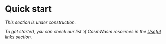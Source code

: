 ﻿---
sidebar_position: 3
---

# Quick start

*This section is under construction.*

*To get started, you can check our list of CosmWasm resources in the [Useful links](useful-links) section.*

<!---
- A guide explaining how to start building using an npx command for creating a smart contract (once we have it)
- Set up the environment
- Create dependencies
- Use the npx command
- Result: an empty contract

**Note 1**: This guide shows how to create an empty smart contract. The following guides will show how to implement the logic of the contract.

**Note 2**: We could also try publishing something like this [Injective example](https://docs.injective.network/develop/guides/cosmwasm-dapps/Your_first_contract_on_injective/) (building a simple counter website).
--->